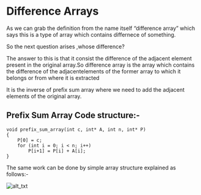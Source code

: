 # Difference Arrays

As we can grab the definition from the name itself “difference array” which says this is a type of array which contains differnece of something.


So the next question arises ,whose difference?


The answer to this is that it consist the difference of the adjacent element present in the original array.So difference array is the array which contains the difference of the adjacentelements of the former array to which it belongs or from where it is extracted

It is the inverse of prefix sum array where we need to add the adjacent elements of the original array.

## Prefix Sum Array  Code structure:-

```
void prefix_sum_array(int c, int* A, int n, int* P)
{
    P[0] = c;
    for (int i = 0; i < n; i++)
        P[i+1] = P[i] + A[i];
}

```

The same work can be done by simple array structure explained as follows:-

![alt_txt](https://github.com/Ayushi2811/Project-on-Data-structure/blob/master/cna.jpg)


